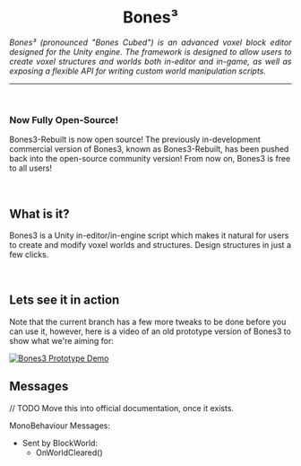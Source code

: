 # <div align="center">Bones³</div>

_<p align="justify">Bones³ (pronounced "Bones Cubed") is an advanced voxel block editor designed for the Unity engine. The framework is designed to allow users to create voxel structures and worlds both in-editor and in-game, as well as exposing a flexible API for writing custom world manipulation scripts.</p>_

---

<br />

### Now Fully Open-Source!

Bones3-Rebuilt is now open source! The previously in-development commercial version of Bones3, known as Bones3-Rebuilt, has been pushed back into the open-source community version! From now on, Bones3 is free to all users!

<br />

## What is it?

Bones3 is a Unity in-editor/in-engine script which makes it natural for users to create and modify voxel worlds and structures. Design structures in just a few clicks.

<br />

## Lets see it in action

Note that the current branch has a few more tweaks to be done before you can use it, however, here is a video of an old prototype version of Bones3 to show what we're aiming for:

[![Bones3 Prototype Demo](http://img.youtube.com/vi/GzNd_Lnkytk/0.jpg)](http://www.youtube.com/watch?v=GzNd_Lnkytk "Bones3 Prototype Demo")

## Messages

// TODO Move this into official documentation, once it exists.

MonoBehaviour Messages:

- Sent by BlockWorld:
  - OnWorldCleared()
